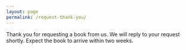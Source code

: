 ```yaml
---
layout: page
permalink: /request-thank-you/
---
```


Thank you for requesting a book from us. We will reply to your request shortly. Expect the book to arrive within two weeks.
